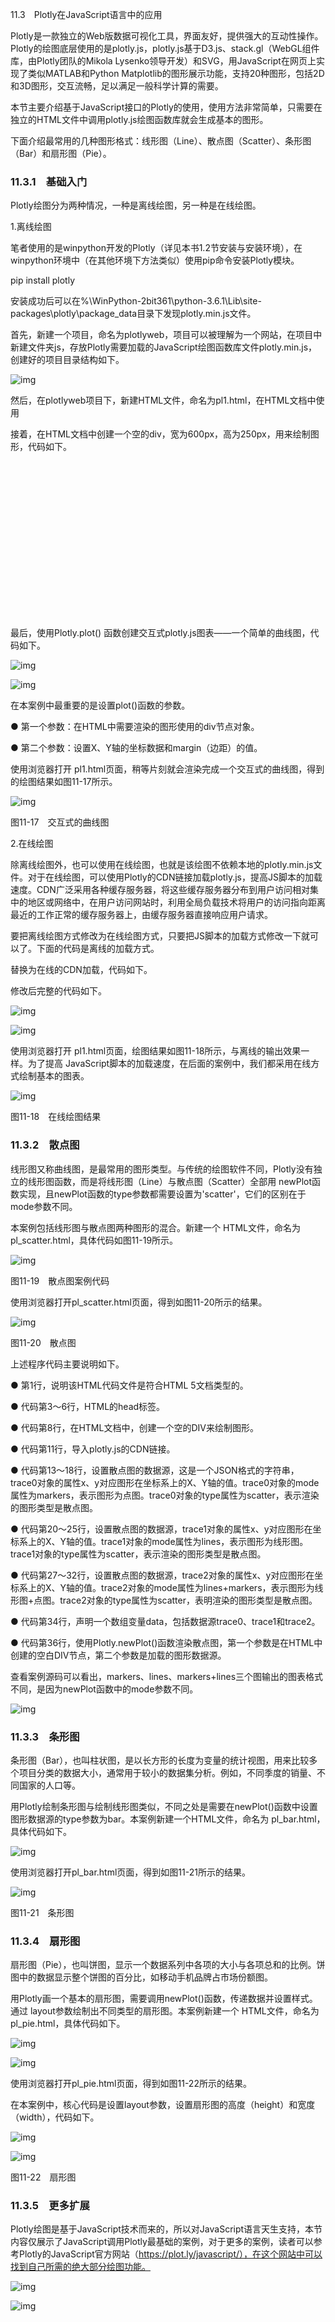 11.3　Plotly在JavaScript语言中的应用

Plotly是一款独立的Web版数据可视化工具，界面友好，提供强大的互动性操作。Plotly的绘图底层使用的是plotly.js，plotly.js基于D3.js、stack.gl（WebGL组件库，由Plotly团队的Mikola Lysenko领导开发）和SVG，用JavaScript在网页上实现了类似MATLAB和Python Matplotlib的图形展示功能，支持20种图形，包括2D和3D图形，交互流畅，足以满足一般科学计算的需要。

本节主要介绍基于JavaScript接口的Plotly的使用，使用方法非常简单，只需要在独立的HTML文件中调用plotly.js绘图函数库就会生成基本的图形。

下面介绍最常用的几种图形格式：线形图（Line）、散点图（Scatter）、条形图（Bar）和扇形图（Pie）。

### 11.3.1　基础入门

Plotly绘图分为两种情况，一种是离线绘图，另一种是在线绘图。

1.离线绘图

笔者使用的是winpython开发的Plotly（详见本书1.2节安装与安装环境），在winpython环境中（在其他环境下方法类似）使用pip命令安装Plotly模块。

pip install plotly

安装成功后可以在%\WinPython-2bit361\python-3.6.1\Lib\site-packages\plotly\package_data目录下发现plotly.min.js文件。

首先，新建一个项目，命名为plotlyweb，项目可以被理解为一个网站，在项目中新建文件夹js，存放Plotly需要加载的JavaScript绘图函数库文件plotly.min.js，创建好的项目目录结构如下。

![img](https://cdn.nlark.com/yuque/0/2022/jpeg/21473765/1644303646379-c5f3e008-1066-4fde-8f07-ccf01e062a64.jpeg)

然后，在plotlyweb项目下，新建HTML文件，命名为pl1.html，在HTML文档中使用<script>标签加载plotly.min.js文件，代码如下。

<script src="js/plotly.min.js"></script>

接着，在HTML文档中创建一个空的div，宽为600px，高为250px，用来绘制图形，代码如下。

<div id="tester" style="width:600px;height:250px;"></div>

最后，使用Plotly.plot() 函数创建交互式plotly.js图表——一个简单的曲线图，代码如下。

![img](https://cdn.nlark.com/yuque/0/2022/jpeg/21473765/1644303646993-6c2ae1a7-a790-4dd7-a8aa-a04a3f02ee97.jpeg)

![img](https://cdn.nlark.com/yuque/0/2022/jpeg/21473765/1644303647474-ceefb83f-b0b7-483b-9aec-bf94667d4407.jpeg)

在本案例中最重要的是设置plot()函数的参数。

● 第一个参数：在HTML中需要渲染的图形使用的div节点对象。

● 第二个参数：设置X、Y轴的坐标数据和margin（边距）的值。

使用浏览器打开 pl1.html页面，稍等片刻就会渲染完成一个交互式的曲线图，得到的绘图结果如图11-17所示。

![img](https://cdn.nlark.com/yuque/0/2022/jpeg/21473765/1644303648036-590e9378-5c35-4224-90ee-e655dc506f53.jpeg)

图11-17　交互式的曲线图

2.在线绘图

除离线绘图外，也可以使用在线绘图，也就是该绘图不依赖本地的plotly.min.js文件。对于在线绘图，可以使用Plotly的CDN链接加载plotly.js，提高JS脚本的加载速度。CDN广泛采用各种缓存服务器，将这些缓存服务器分布到用户访问相对集中的地区或网络中，在用户访问网站时，利用全局负载技术将用户的访问指向距离最近的工作正常的缓存服务器上，由缓存服务器直接响应用户请求。

要把离线绘图方式修改为在线绘图方式，只要把JS脚本的加载方式修改一下就可以了。下面的代码是离线的加载方式。

<script src="js/plotly.min.js"></script>

替换为在线的CDN加载，代码如下。

<script src="https://cdn.plot.ly/plotly-latest.min.js"></script>

修改后完整的代码如下。

![img](https://cdn.nlark.com/yuque/0/2022/jpeg/21473765/1644303648434-7445eaaf-b343-450e-b886-8e40b9a43b86.jpeg)

![img](https://cdn.nlark.com/yuque/0/2022/jpeg/21473765/1644303648998-74b74d52-f58e-47bc-96c1-102891ae33e2.jpeg)

使用浏览器打开 pl1.html页面，绘图结果如图11-18所示，与离线的输出效果一样。为了提高 JavaScript脚本的加载速度，在后面的案例中，我们都采用在线方式绘制基本的图表。

![img](https://cdn.nlark.com/yuque/0/2022/jpeg/21473765/1644303649523-cd3f7a5a-30f2-48c4-b895-8155365ea0bd.jpeg)

图11-18　在线绘图结果

### 11.3.2　散点图

线形图又称曲线图，是最常用的图形类型。与传统的绘图软件不同，Plotly没有独立的线形图函数，而是将线形图（Line）与散点图（Scatter）全部用 newPlot函数实现，且newPlot函数的type参数都需要设置为'scatter'，它们的区别在于mode参数不同。

本案例包括线形图与散点图两种图形的混合。新建一个 HTML文件，命名为pl_scatter.html，具体代码如图11-19所示。

![img](https://cdn.nlark.com/yuque/0/2022/jpeg/21473765/1644303650036-35c28493-9fde-4f86-bd44-c42c20350657.jpeg)

图11-19　散点图案例代码

使用浏览器打开pl_scatter.html页面，得到如图11-20所示的结果。

![img](https://cdn.nlark.com/yuque/0/2022/jpeg/21473765/1644303650534-a9e34ca1-175f-4f29-8f52-327e8aa67fb9.jpeg)

图11-20　散点图

上述程序代码主要说明如下。

● 第1行，说明该HTML代码文件是符合HTML 5文档类型的。

● 代码第3～6行，HTML的head标签。

● 代码第8行，在HTML文档中，创建一个空的DIV来绘制图形。

● 代码第11行，导入plotly.js的CDN链接。

● 代码第13～18行，设置散点图的数据源，这是一个JSON格式的字符串，trace0对象的属性x、y对应图形在坐标系上的X、Y轴的值。trace0对象的mode属性为markers，表示图形为点图。trace0对象的type属性为scatter，表示渲染的图形类型是散点图。

● 代码第20～25行，设置散点图的数据源，trace1对象的属性x、y对应图形在坐标系上的X、Y轴的值。trace1对象的mode属性为lines，表示图形为线形图。trace1对象的type属性为scatter，表示渲染的图形类型是散点图。

● 代码第27～32行，设置散点图的数据源，trace2对象的属性x、y对应图形在坐标系上的X、Y轴的值。trace2对象的mode属性为lines+markers，表示图形为线形图+点图。trace2对象的type属性为scatter，表明渲染的图形类型是散点图。

● 代码第34行，声明一个数组变量data，包括数据源trace0、trace1和trace2。

● 代码第36行，使用Plotly.newPlot()函数渲染散点图，第一个参数是在HTML中创建的空白DIV节点，第二个参数是加载的图形数据源。

查看案例源码可以看出，markers、lines、markers+lines三个图输出的图表格式不同，是因为newPlot函数中的mode参数不同。

![img](https://cdn.nlark.com/yuque/0/2022/jpeg/21473765/1644303651076-442d4401-2cb5-4ab5-a042-afb105812a96.jpeg)

### 11.3.3　条形图

条形图（Bar），也叫柱状图，是以长方形的长度为变量的统计视图，用来比较多个项目分类的数据大小，通常用于较小的数据集分析。例如，不同季度的销量、不同国家的人口等。

用Plotly绘制条形图与绘制线形图类似，不同之处是需要在newPlot()函数中设置图形数据源的type参数为bar。本案例新建一个HTML文件，命名为 pl_bar.html，具体代码如下。

![img](https://cdn.nlark.com/yuque/0/2022/jpeg/21473765/1644303651625-70d2099d-92fa-45d2-aa73-189a1a6a752c.jpeg)

使用浏览器打开pl_bar.html页面，得到如图11-21所示的结果。

![img](https://cdn.nlark.com/yuque/0/2022/jpeg/21473765/1644303652104-70d63b96-1a12-4efe-8d0f-bc7bb1e93a68.jpeg)

图11-21　条形图

### 11.3.4　扇形图

扇形图（Pie），也叫饼图，显示一个数据系列中各项的大小与各项总和的比例。饼图中的数据显示整个饼图的百分比，如移动手机品牌占市场份额图。

用Plotly画一个基本的扇形图，需要调用newPlot()函数，传递数据并设置样式。通过 layout参数绘制出不同类型的扇形图。本案例新建一个 HTML文件，命名为pl_pie.html，具体代码如下。

![img](https://cdn.nlark.com/yuque/0/2022/jpeg/21473765/1644303652621-37ca6253-f76d-4733-91ec-a3895fdc802a.jpeg)

![img](https://cdn.nlark.com/yuque/0/2022/jpeg/21473765/1644303653184-5f8dce4b-7a86-4274-9c87-36f7a300482a.jpeg)

使用浏览器打开pl_pie.html页面，得到如图11-22所示的结果。

在本案例中，核心代码是设置layout参数，设置扇形图的高度（height）和宽度（width），代码如下。

![img](https://cdn.nlark.com/yuque/0/2022/jpeg/21473765/1644303653729-4467eda0-2598-4b90-88d0-5c921182e0a1.jpeg)

![img](https://cdn.nlark.com/yuque/0/2022/jpeg/21473765/1644303654315-1a18a937-6d41-424a-a85c-7267784dde20.jpeg)

图11-22　扇形图

### 11.3.5　更多扩展

Plotly绘图是基于JavaScript技术而来的，所以对JavaScript语言天生支持，本节内容仅展示了JavaScript调用Plotly最基础的案例，对于更多的案例，读者可以参考Plotly的JavaScript官方网站（https://plot.ly/javascript/），在这个网站中可以找到自己所需的绝大部分绘图功能。

![img](https://cdn.nlark.com/yuque/0/2022/jpeg/21473765/1644303654821-396d3662-a5f8-48ee-80b7-7e321359fecb.jpeg)

![img](https://cdn.nlark.com/yuque/0/2022/jpeg/21473765/1644303655339-afc598fb-f026-4a8d-8de0-d322b03d016a.jpeg)
